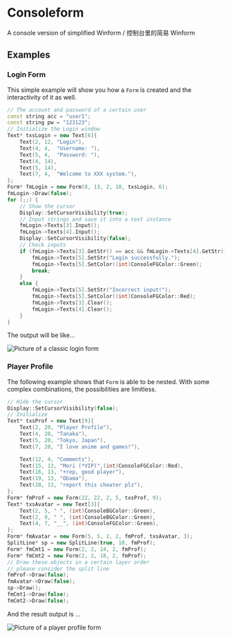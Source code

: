 # Consoleform
A console version of simplified Winform / 控制台里的简易 Winform
## Examples
### Login Form
This simple example will show you how a `Form` is created and the interactivity of it as well.
```c++
// The account and password of a certain user
const string acc = "user1";
const string pw = "123123";
// Initialize the Login window
Text* txsLogin = new Text[6]{
	Text(2, 12,	"Login"),
	Text(4, 4,	"Username: "),
	Text(5, 4,	"Password: "),
	Text(4, 14),
	Text(5, 14),
	Text(7, 4,	"Welcome to XXX system."),
};
Form* fmLogin = new Form(8, 13, 2, 10, txsLogin, 6);
fmLogin->Draw(false);
for (;;) {
	// Show the cursor
	Display::SetCursorVisibility(true);
	// Input strings and save it into a text instance
	fmLogin->Texts[3].Input();
	fmLogin->Texts[4].Input();
	Display::SetCursorVisibility(false);
	// Check inputs
	if (fmLogin->Texts[3].GetStr() == acc && fmLogin->Texts[4].GetStr() == pw) {
		fmLogin->Texts[5].SetStr("Login successfully.");
		fmLogin->Texts[5].SetColor((int)ConsoleFGColor::Green);
		break;
	}
	else {
		fmLogin->Texts[5].SetStr("Incorrect input!");
		fmLogin->Texts[5].SetColor((int)ConsoleFGColor::Red);
		fmLogin->Texts[3].Clear();
		fmLogin->Texts[4].Clear();
	}
}

```
The output will be like...

![Picture of a classic login form](https://github.com/bac0id/Consoleform/blob/master/screenshot_example_1.png)
### Player Profile
The following example shows that `Form` is able to be nested. With some complex combinations, the possibilities are limitless.
```C++
// Hide the cursor
Display::SetCursorVisibility(false);
// Initialize
Text* txsProf = new Text[9]{
	Text(2, 20,	"Player Profile"),
	Text(4, 20, "Tanaka"),
	Text(5, 20, "Tokyo, Japan"),
	Text(7, 20, "I love anime and games!"),

	Text(12, 4, "Comments"),
	Text(15, 13, "Mori (*VIP)",(int)ConsoleFGColor::Red),
	Text(16, 13, "+rep, good player"),
	Text(19, 13, "Obama"),
	Text(20, 13, "report this cheater plz"),
};
Form* fmProf = new Form(22, 22, 2, 5, txsProf, 9);
Text* txsAvatar = new Text[3]{
	Text(2, 5, " ", (int)ConsoleBGColor::Green),
	Text(2, 9, " ", (int)ConsoleBGColor::Green),
	Text(4, 7, "__", (int)ConsoleFGColor::Green),
};
Form* fmAvatar = new Form(5, 5, 2, 2, fmProf, txsAvatar, 3);
SplitLine* sp = new SplitLine(true, 10, fmProf);
Form* fmCmt1 = new Form(2, 2, 14, 2, fmProf);
Form* fmCmt2 = new Form(2, 2, 18, 2, fmProf);
// Draw these objects in a certain layer order
// please consider the split line
fmProf->Draw(false);
fmAvatar->Draw(false);
sp->Draw();
fmCmt1->Draw(false);
fmCmt2->Draw(false);
```
And the result output is ...

![Picture of a player profile form](https://github.com/bac0id/Consoleform/blob/master/screenshot_example_2.png)

